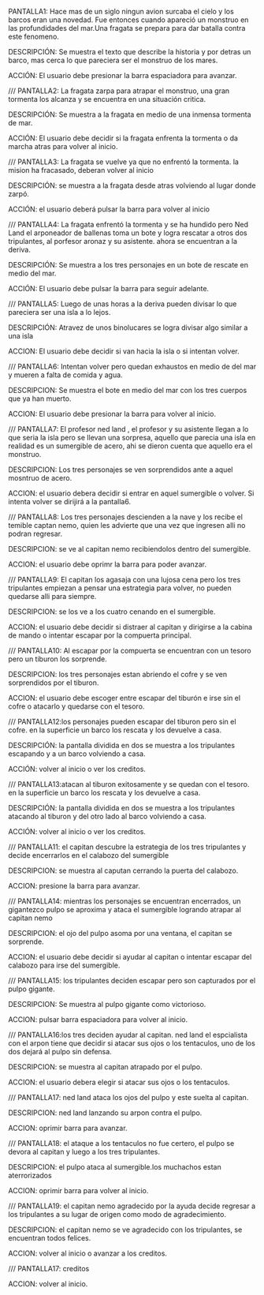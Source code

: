 PANTALLA1: Hace mas de un siglo ningun avion surcaba el cielo y los
barcos eran una novedad. Fue entonces cuando apareció un monstruo en las
profundidades del mar.Una fragata se prepara para dar batalla contra
este fenomeno.

DESCRIPCIÓN: Se muestra el texto que describe la historia y por detras
un barco, mas cerca lo que pareciera ser el monstruo de los mares.

ACCIÓN: El usuario debe presionar la barra espaciadora para avanzar. 

///
PANTALLA2: La fragata zarpa para atrapar el monstruo, una gran tormenta
los alcanza y se encuentra en una situación critica.

DESCRIPCIÓN: Se muestra a la fragata en medio de una inmensa tormenta de
mar.

ACCIÓN: El usuario debe decidir si la fragata enfrenta la tormenta o da
marcha atras para volver al inicio. 

/// PANTALLA3: La fragata se vuelve
ya que no enfrentó la tormenta. la mision ha fracasado, deberan volver
al inicio

DESCRIPCIÓN: se muestra a la fragata desde atras volviendo al lugar
donde zarpó.

ACCIÓN: el usuario deberá pulsar la barra para volver al inicio

 ///
PANTALLA4: La fragata enfrentó la tormenta y se ha hundido pero Ned Land
el arponeador de ballenas toma un bote y logra rescatar a otros dos
tripulantes, al porfesor aronaz y su asistente. ahora se encuentran a la
deriva.

DESCRIPCIÓN: Se muestra a los tres personajes en un bote de rescate en
medio del mar.

ACCIÓN: El usuario debe pulsar la barra para seguir adelante. 

///
PANTALLA5: Luego de unas horas a la deriva pueden divisar lo que
pareciera ser una isla a lo lejos.

DESCRIPCIÓN: Atravez de unos binolucares se logra divisar algo similar a
una isla

ACCION: El usuario debe decidir si van hacia la isla o si intentan
volver. 

/// PANTALLA6: Intentan volver pero quedan exhaustos en medio de
del mar y mueren a falta de comida y agua.

DESCRIPCION: Se muestra el bote en medio del mar con los tres cuerpos
que ya han muerto.

ACCION: El usuario debe presionar la barra para volver al inicio. 

///
PANTALLA7: El profesor ned land , el profesor y su asistente llegan a lo
que seria la isla pero se llevan una sorpresa, aquello que parecia una
isla en realidad es un sumergible de acero, ahi se dieron cuenta que
aquello era el monstruo.

DESCRIPCION: Los tres personajes se ven sorprendidos ante a aquel
mosntruo de acero.

ACCION: el usuario debera decidir si entrar en aquel sumergible o
volver. Si intenta volver se dirijirá a la pantalla6.

 /// PANTALLA8: Los
tres personajes descienden a la nave y los recibe el temible captan
nemo, quien les advierte que una vez que ingresen alli no podran
regresar.

DESCRIPCION: se ve al capitan nemo recibiendolos dentro del sumergible.

ACCION: el usuario debe oprimr la barra para poder avanzar. 

///
PANTALLA9: El capitan los agasaja con una lujosa cena pero los tres
tripulantes empiezan a pensar una estrategia para volver, no pueden
quedarse alli para siempre.

DESCRIPCION: se los ve a los cuatro cenando en el sumergible.

ACCION: el usuario debe decidir si distraer al capitan y dirigirse a la
cabina de mando o intentar escapar por la compuerta principal. 

///
PANTALLA10: Al escapar por la compuerta se encuentran con un tesoro pero un tiburon los sorprende.

DESCRIPCION: los tres personajes estan abriendo el cofre y se ven sorprendidos por el tiburon.

ACCION: el usuario debe escoger entre escapar del tiburón e irse sin el cofre o atacarlo y quedarse con el tesoro.

 ///
PANTALLA12:los personajes pueden escapar del tiburon pero sin el cofre. en la superficie un barco los rescata y los devuelve a casa.

DESCRIPCIÓN: la pantalla dividida en dos se muestra a los tripulantes escapando y a un barco volviendo a casa.

ACCIÓN: volver al inicio o ver los creditos.

 ///
PANTALLA13:atacan al tiburon exitosamente y se quedan con el tesoro. en la superficie un barco los rescata y los devuelve a casa.

DESCRIPCIÓN: la pantalla dividida en dos se muestra a los tripulantes atacando al tiburon y del otro lado al barco volviendo a casa.

ACCIÓN: volver al inicio o ver los creditos.




/// PANTALLA11: el
capitan descubre la estrategia de los tres tripulantes y decide
encerrarlos en el calabozo del sumergible

DESCRIPCION: se muestra al caputan cerrando la puerta del calabozo.

ACCION: presione la barra para avanzar. 

/// PANTALLA14: mientras los
personajes se encuentran encerrados, un gigantezco pulpo se aproxima y
ataca el sumergible logrando atrapar al capitan nemo

DESCRIPCION: el ojo del pulpo asoma por una ventana, el capitan se
sorprende.

ACCION: el usuario debe decidir si ayudar al capitan o intentar escapar
del calabozo para irse del sumergible. 

/// PANTALLA15: los tripulantes deciden escapar pero son capturados por el pulpo gigante.

DESCRIPCION: Se muestra al pulpo gigante como victorioso.

ACCION: pulsar barra espaciadora para volver al inicio.

/// PANTALLA16:los tres deciden ayudar al capitan. ned land el
espcialista con el arpon tiene que decidir si atacar sus ojos o los
tentaculos, uno de los dos dejará al pulpo sin defensa.

DESCRIPCION: se muestra al capitan atrapado por el pulpo.

ACCION: el usuario debera elegir si atacar sus ojos o los tentaculos.


/// PANTALLA17: ned land ataca los ojos del pulpo y este suelta al
capitan.

DESCRIPCION: ned land lanzando su arpon contra el pulpo.

ACCION: oprimir barra para avanzar. 

/// PANTALLA18: el ataque a los
tentaculos no fue certero, el pulpo se devora al capitan y luego a los
tres tripulantes.

DESCRIPCION: el pulpo ataca al sumergible.los muchachos estan
aterrorizados

ACCION: oprimir barra para volver al inicio. 

/// PANTALLA19: el capitan
nemo agradecido por la ayuda decide regresar a los tripulantes a su
lugar de origen como modo de agradecimiento.

DESCRIPCION: el capitan nemo se ve agradecido con los tripulantes, se
encuentran todos felices.

ACCION: volver al inicio o avanzar a los creditos. 

/// PANTALLA17:
creditos

ACCION: volver al inicio.
